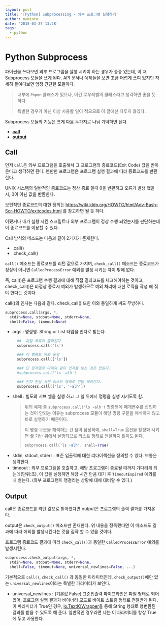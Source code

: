 ```yaml
---
layout: post
title: '[Python] Subprocessing - 외부 프로그램 실행하기'
author: namioto
date: '2018-03-27 13:28'
tags:
  - python
---
```


# Python Subprocess
파이썬을 쓰다보면 외부 프로그램을 실행 시켜야 하는 경우가 종종 있는데, 이 때 Subprocess 모듈을 쓰게 된다. API 문서나 예제들을 보면 조금 어렵게 쓰여 있지만 자세히 들여다보면 엄청 간단한 모듈이다.

> 내부에 `Popen` 클래스가 있으나, 이건 로우레벨의 클래스라고 생각하면 좋을 듯 하다.
>
> 특별한 경우가 아닌 이상 사용할 일이 적으므로 이 글에선 다루지 않겠다.

Subprocess 모듈의 기능은 크게 다음 두가지로 나눠 기억하면 된다.
- [**call**](#call)
- [**output**](#output)


 ## Call<a name='call'></a>
먼저 `Call`은 외부 프로그램을 호출해서 그 프로그램의 종료코드(Exit Code) 값을 받아온다고 생각하면 된다.
왠만한 프로그램은 프로그램 실행 결과에 따라 종료코드를 반환한다.

UNIX 시스템의 일반적인 종료코드는 정상 종료 일때 0을 반환하고 오류가 발생 했을 시, 0이 아닌 값을 반환한다.

보편적인 종료코드의 대한 정의는 https://wiki.kldp.org/HOWTO/html/Adv-Bash-Scr-HOWTO/exitcodes.html 를 참고하면 될 듯 하다.

어쨌거나 내가 실행 시킨 스크립트나 외부 프로그램이 정상 수행 되었는지를 판단하는데 이 종료코드를 이용할 수 있다.

Call 방식의 메소드는 다음과 같이 2가지가 존재한다.
- .call()
- .check_call()

`call()` 메소드는 종료코드를 리턴 값으로 가지며, `check_call()` 메소드는 종료코드가 정상이 아니면 `CalledProcessError` 예외를 발생 시키는 차이 밖에 없다.

즉, call()은 프로그램 수행 결과에 대해 직접 결과코드를 체크해야하는 것이고, check_call()은 비정상 종료시 예외가 발생하므로 예외 처리에 대한 로직을 작성 해 줘야 한다는 것이다.

call()의 인자는 다음과 같다. check_call() 또한 이와 동일하게 써도 무방하다.

```python
subprocess.call(args, *,
  stdin=None, stdout=None, stderr=None,
  shell=False, timeout=None)
```

- args : 명령행. String or List 타입을 인자로 받는다.
  ```python
    ##  파일 목록이 출력된다.
    subprocess.call('ls')

    ### 이 명령도 위와 동일
    subprocess.call(['ls'])

    ### 단 문자열로 아래와 같이 인자를 넣는 것은 안된다.
    #subprocess.call('ls -alh')

    ### 인자 전달 시엔 리스트 형태로 전달 해야한다.
    subprocess.call(['ls', '-alh'])
  ```
- shell : 별도의 서브 쉘을 실행 하고 그 쉘 위에서 명령을 실행 시키도록 함.
  > 위의 예제 중 `subprocess.call('ls -alh')` 명령행에 매개변수를 삽입하는 것이 안되는 이유는 subprocess 모듈이 해당 명령 구문을 해석하지 않고 바로 실행하기 때문이다.
  >
  > 이 명령 구문을 해석하는 건 쉘이 담당하며, `shell=True` 옵션을 활성화 시키면 쉘 기반 위에서 실행되므로 리스트 형태로 전달하지 않아도 된다.
  > ```python
  > subprocess.call('ls -alh', shell=True)
  > ```
- stdin, stdout, stderr : 표준 입출력에 대한 리다이렉션을 정의할 수 있다. 보통은 생략한다.
- timeout : 외부 프로그램을 호출하고, 해당 프로그램이 종료될 때까지 기다리게 되는데(단위:초), 이 값을 설정하면 해당 시간 만큼 대기 후 `TimeoutExpired` 예외를 내 뱉는다. (외부 프로그램이 행걸리는 상황에 대해 대비할 수 있다.)

## Output<a name='output'></a>
call은 종료코드를 리턴 값으로 받아왔다면 output은 프로그램의 출력 결과를 가져온다.

output은 `check_output()` 메소드만 존재한다.
위 내용을 정독했다면 이 메소드도 결과에 따라 예외를 발생시킨다는 것을 짐작 할 수 있을 것이다.

프로그램 종료코드 결과에 따라 `check_call()`과 동일한 `CalledProcessError` 예외를 발생시킨다.


```python
subprocess.check_output(args, *,
  stdin=None, stdout=None, stderr=None,
  shell=False, timeout=None, universal_newlines=False, ...)
```
기본적으로 `call()`, `check_call()` 과 동일한 파라미터인데, `check_output()`에만 있는 `universal_newlines`이라는 특별한 파라미터가 보인다.
- universal_newlines : (기본값 False) 표준입출력 파이프라인은 파일 형태로 되어있어, 프로그램 실행 결과가 바이너리 모드로 바이트 스트림 형태로 전달받게 된다. 이 파라미터가 True인 경우, [io.TextIOWrapper](https://docs.python.org/3/library/io.html#io.TextIOWrapper)을 통해 String 형태로 형변환된 결과를 받을 수 있도록 해 준다. 일반적인 경우라면 나는 이 파라미터를 항상 True에 두고 사용한다.
